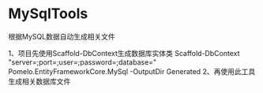 # MySqlTools
根据MySQL数据自动生成相关文件

1、项目先使用Scaffold-DbContext生成数据库实体类
  Scaffold-DbContext "server=;port=;user=;password=;database=" Pomelo.EntityFrameworkCore.MySql -OutputDir Generated
2、再使用此工具生成相关数据库文件
